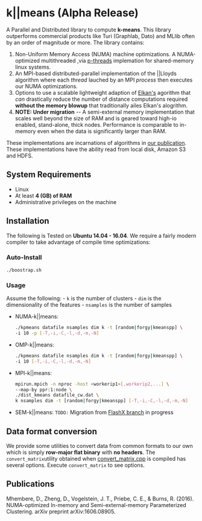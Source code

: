 # k||means (Alpha Release)

A Parallel and Distributed library to compute **k-means**. This library outperforms commercial products like
Turi (Graphlab, Dato) and MLlib often by an order of magnitude or more. The library contains:

1. Non-Uniform Memory Access (NUMA) machine optimizations. A NUMA-optimized multithreaded
    ,via [p-threads](https://computing.llnl.gov/tutorials/pthreads/)
    implemation for shared-memory linux systems.
2. An MPI-based distributed-parallel implementation of the ||Lloyds algorithm
	where each *thread* lauched by an MPI *process* then executes our NUMA optimizations.
3. Options to use a scalable lightweight adaption of
[Elkan's](http://users.cecs.anu.edu.au/~daa/courses/GSAC6017/kmeansicml03.pdf) 
agorithm that *can* drastically reduce the number of distance computations
required **without the memory blowup** that traditionally ailes Elkan's alogrithm.
4. **NOTE: Under migration** -- A semi-external memory implementation that scales well beyond the size of RAM and is geared
toward high-io enabled, stand-alone, thick nodes. Performance is comparable to in-memory
even when the data is significantly larger than RAM.

These implementations are incarnations of algorithms in
[our publication](https://arxiv.org/abs/1606.08905). These implementations
have the ability read from local disk, Amazon S3 and HDFS.

## System Requirements
- Linux
- At least **4 (GB) of RAM**
- Administrative privileges on the machine

## Installation
The following is Tested on **Ubuntu 14.04 - 16.04**. We require a fairly
modern compiler to take advantage of compile time optimizations:

### Auto-Install
`./boostrap.sh`

### Usage
Assume the following:
	- `k` is the number of clusters
	- `dim` is the dimensionality of the features
	- `nsamples` is the number of samples

* NUMA-k||means:
    ```bash
    ./kpmeans datafile nsamples dim k -t [random|forgy|kmeanspp] \
    -i 10 -p [-T,-i,-C,-l,-d,-m,-N]
    ```

* OMP-k||means:
    ```bash
    ./kpmeans datafile nsamples dim k -t [random|forgy|kmeanspp] \
    -i 10 [-T,-i,-C,-l,-d,-m,-N]
    ````

* MPI-k||means:
    ```bash
    mpirun.mpich -n nproc -host <workerip1>[,workerip2,...] \
    --map-by ppr:1:node \
    ./dist_kmeans datafile_cw.dat \
    k nsamples dim -t [random|forgy|kmeanspp] [-T,-i,-C,-l,-d,-m,-N]
    ```

* SEM-k||means:
    `TODO:` Migration from [FlashX branch](https://github.com/zheng-da/FlashX/tree/disa-graph-attr)
    in progress

## Data format conversion
We provide some utilities to convert data from common formats to our own which is simply **row-major flat binary**
with **no headers**. The `convert_matrix`utility obtained when [convert_matrix.cpp](https://github.com/disa-mhembere/k-par-means/blob/master/utils/convert_matrix.cpp) is compiled has several options. Execute `convert_matrix` to see options.

## Publications
Mhembere, D., Zheng, D., Vogelstein, J. T., Priebe, C. E., & Burns, R. (2016).
NUMA-optimized In-memory and Semi-external-memory Parameterized Clustering.
arXiv preprint arXiv:1606.08905.

